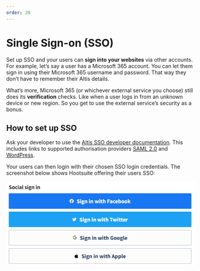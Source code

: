 ```yaml
---
order: 20
---
```


# Single Sign-on (SSO)

Set up SSO and your users can **sign into your websites** via other accounts. For example, let’s say a user has a Microsoft 365 account. You can let them sign in using their Microsoft 365 username and password. That way they don’t have to remember their Altis details. 

What’s more, Microsoft 365 (or whichever external service you choose) still does its **verification** checks. Like when a user logs in from an unknown device or new region. So you get to use the external service’s security as a bonus.

## How to set up SSO

Ask your developer to use the [Altis SSO developer documentation](https://docs.altis-dxp.com/sso/). This includes links to supported authorisation providers [SAML 2.0](https://docs.altis-dxp.com/sso/saml-2-0/) and [WordPress](https://docs.altis-dxp.com/sso/wordpress/).

Your users can then login with their chosen SSO login credentials. The screenshot below shows Hootsuite offering their users SSO:

![](../assets/sso-image1.png)
